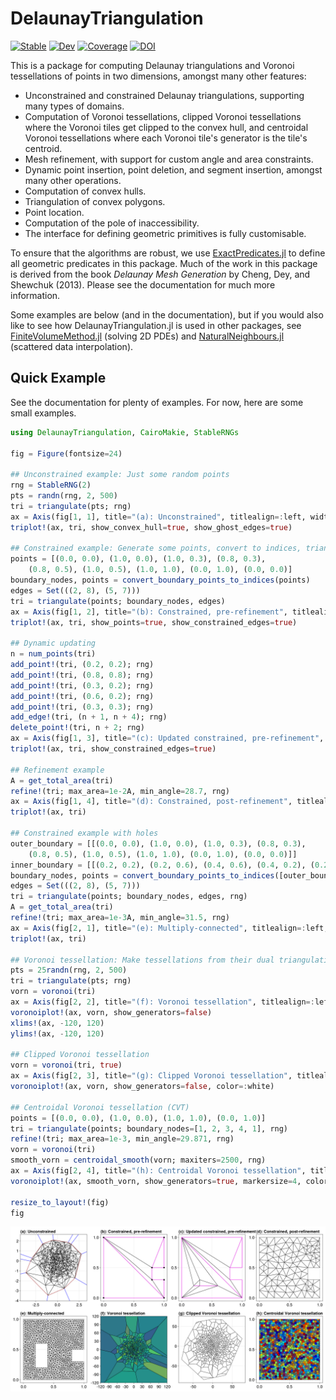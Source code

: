 # DelaunayTriangulation

[![Stable](https://img.shields.io/badge/docs-stable-blue.svg)](https://DanielVandH.github.io/DelaunayTriangulation.jl/stable/)
[![Dev](https://img.shields.io/badge/docs-dev-blue.svg)](https://DanielVandH.github.io/DelaunayTriangulation.jl/dev/)
[![Coverage](https://codecov.io/gh/DanielVandH/DelaunayTriangulation.jl/branch/main/graph/badge.svg)](https://codecov.io/gh/DanielVandH/DelaunayTriangulation.jl)
[![DOI](https://zenodo.org/badge/540660309.svg)](https://zenodo.org/badge/latestdoi/540660309)

This is a package for computing Delaunay triangulations and Voronoi tessellations of points in two dimensions, amongst many other features:

- Unconstrained and constrained Delaunay triangulations, supporting many types of domains.
- Computation of Voronoi tessellations, clipped Voronoi tessellations where the Voronoi tiles get clipped to the convex hull, and centroidal Voronoi tessellations where each Voronoi tile's generator is the tile's centroid.
- Mesh refinement, with support for custom angle and area constraints.
- Dynamic point insertion, point deletion, and segment insertion, amongst many other operations.
- Computation of convex hulls.
- Triangulation of convex polygons.
- Point location.
- Computation of the pole of inaccessibility.
- The interface for defining geometric primitives is fully customisable.

To ensure that the algorithms are robust, we use [ExactPredicates.jl](https://github.com/lairez/ExactPredicates.jl) to define all geometric predicates in this package. Much of the work in this package is derived from the book *Delaunay Mesh Generation* by Cheng, Dey, and Shewchuk (2013). Please see the documentation for much more information.

Some examples are below (and in the documentation), but if you would also like to see how DelaunayTriangulation.jl is used in other packages, see [FiniteVolumeMethod.jl](https://github.com/DanielVandH/FiniteVolumeMethod.jl) (solving 2D PDEs) and [NaturalNeighbours.jl](https://github.com/DanielVandH/NaturalNeighbours.jl) (scattered data interpolation).

## Quick Example 

See the documentation for plenty of examples. For now, here are some small examples.

```julia
using DelaunayTriangulation, CairoMakie, StableRNGs

fig = Figure(fontsize=24)

## Unconstrained example: Just some random points 
rng = StableRNG(2)
pts = randn(rng, 2, 500)
tri = triangulate(pts; rng)
ax = Axis(fig[1, 1], title="(a): Unconstrained", titlealign=:left, width=400, height=400)
triplot!(ax, tri, show_convex_hull=true, show_ghost_edges=true)

## Constrained example: Generate some points, convert to indices, triangulate 
points = [(0.0, 0.0), (1.0, 0.0), (1.0, 0.3), (0.8, 0.3),
    (0.8, 0.5), (1.0, 0.5), (1.0, 1.0), (0.0, 1.0), (0.0, 0.0)]
boundary_nodes, points = convert_boundary_points_to_indices(points)
edges = Set(((2, 8), (5, 7)))
tri = triangulate(points; boundary_nodes, edges)
ax = Axis(fig[1, 2], title="(b): Constrained, pre-refinement", titlealign=:left, width=400, height=400)
triplot!(ax, tri, show_points=true, show_constrained_edges=true)

## Dynamic updating 
n = num_points(tri)
add_point!(tri, (0.2, 0.2); rng)
add_point!(tri, (0.8, 0.8); rng)
add_point!(tri, (0.3, 0.2); rng)
add_point!(tri, (0.6, 0.2); rng)
add_point!(tri, (0.3, 0.3); rng)
add_edge!(tri, (n + 1, n + 4); rng)
delete_point!(tri, n + 2; rng)
ax = Axis(fig[1, 3], title="(c): Updated constrained, pre-refinement", titlealign=:left, width=400, height=400)
triplot!(ax, tri, show_constrained_edges=true)

## Refinement example
A = get_total_area(tri)
refine!(tri; max_area=1e-2A, min_angle=28.7, rng)
ax = Axis(fig[1, 4], title="(d): Constrained, post-refinement", titlealign=:left, width=400, height=400)
triplot!(ax, tri)

## Constrained example with holes
outer_boundary = [[(0.0, 0.0), (1.0, 0.0), (1.0, 0.3), (0.8, 0.3),
    (0.8, 0.5), (1.0, 0.5), (1.0, 1.0), (0.0, 1.0), (0.0, 0.0)]]
inner_boundary = [[(0.2, 0.2), (0.2, 0.6), (0.4, 0.6), (0.4, 0.2), (0.2, 0.2)]]
boundary_nodes, points = convert_boundary_points_to_indices([outer_boundary, inner_boundary])
edges = Set(((2, 8), (5, 7)))
tri = triangulate(points; boundary_nodes, edges, rng)
A = get_total_area(tri)
refine!(tri; max_area=1e-3A, min_angle=31.5, rng)
ax = Axis(fig[2, 1], title="(e): Multiply-connected", titlealign=:left, width=400, height=400)
triplot!(ax, tri)

## Voronoi tessellation: Make tessellations from their dual triangulation
pts = 25randn(rng, 2, 500)
tri = triangulate(pts; rng)
vorn = voronoi(tri)
ax = Axis(fig[2, 2], title="(f): Voronoi tessellation", titlealign=:left, width=400, height=400)
voronoiplot!(ax, vorn, show_generators=false)
xlims!(ax, -120, 120)
ylims!(ax, -120, 120)

## Clipped Voronoi tessellation 
vorn = voronoi(tri, true)
ax = Axis(fig[2, 3], title="(g): Clipped Voronoi tessellation", titlealign=:left, width=400, height=400)
voronoiplot!(ax, vorn, show_generators=false, color=:white)

## Centroidal Voronoi tessellation (CVT)
points = [(0.0, 0.0), (1.0, 0.0), (1.0, 1.0), (0.0, 1.0)]
tri = triangulate(points; boundary_nodes=[1, 2, 3, 4, 1], rng)
refine!(tri; max_area=1e-3, min_angle=29.871, rng)
vorn = voronoi(tri)
smooth_vorn = centroidal_smooth(vorn; maxiters=2500, rng)
ax = Axis(fig[2, 4], title="(h): Centroidal Voronoi tessellation", titlealign=:left, width=400, height=400)
voronoiplot!(ax, smooth_vorn, show_generators=true, markersize=4, colormap=:jet)

resize_to_layout!(fig)
fig
```

![Examples](examples.png)